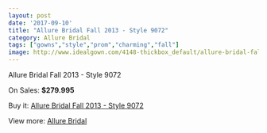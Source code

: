 ```yaml
---
layout: post
date: '2017-09-10'
title: "Allure Bridal Fall 2013 - Style 9072"
category: Allure Bridal
tags: ["gowns","style","prom","charming","fall"]
image: http://www.idealgown.com/4148-thickbox_default/allure-bridal-fall-2013-style-9072.jpg
---
```

Allure Bridal Fall 2013 - Style 9072

On Sales: **$279.995**
<a href="https://www.idealgown.com/en/allure-bridal/1901-allure-bridal-fall-2013-style-9072.html"><amp-img layout="responsive" width="600" height="600" src="//www.idealgown.com/4148-thickbox_default/allure-bridal-fall-2013-style-9072.jpg" alt="Allure Bridal Fall 2013 - Style 9072 0" /></a>
<a href="https://www.idealgown.com/en/allure-bridal/1901-allure-bridal-fall-2013-style-9072.html"><amp-img layout="responsive" width="600" height="600" src="//www.idealgown.com/4149-thickbox_default/allure-bridal-fall-2013-style-9072.jpg" alt="Allure Bridal Fall 2013 - Style 9072 1" /></a>

Buy it: [Allure Bridal Fall 2013 - Style 9072](https://www.idealgown.com/en/allure-bridal/1901-allure-bridal-fall-2013-style-9072.html "Allure Bridal Fall 2013 - Style 9072")

View more: [Allure Bridal](https://www.idealgown.com/en/29-allure-bridal "Allure Bridal")